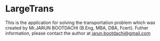 # LargeTrans
This is the application for solving the transportation problem which was created by Mr.JARUN BOOTDACHI (B.Eng, MBA, DBA, Fcert). Futher information, please contact the author at jarun.bootdachi@gmail.com
